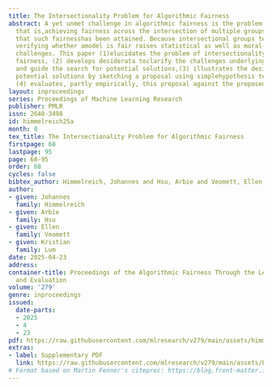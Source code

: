 ```yaml
---
title: The Intersectionality Problem for Algorithmic Fairness
abstract: A yet unmet challenge in algorithmic fairness is the problem of intersectionality,
  that is,achieving fairness across the intersection of multiple groups—and verifying
  that such fairnesshas been attained. Because intersectional groups tend to be small,
  verifying whether amodel is fair raises statistical as well as moral-methodological
  challenges. This paper (1)elucidates the problem of intersectionality in algorithmic
  fairness, (2) develops desiderata toclarify the challenges underlying the problem
  and guide the search for potential solutions,(3) illustrates the desiderata and
  potential solutions by sketching a proposal using simplehypothesis testing, and
  (4) evaluates, partly empirically, this proposal against the proposeddesiderata.
layout: inproceedings
series: Proceedings of Machine Learning Research
publisher: PMLR
issn: 2640-3498
id: himmelreich25a
month: 0
tex_title: The Intersectionality Problem for Algorithmic Fairness
firstpage: 68
lastpage: 95
page: 68-95
order: 68
cycles: false
bibtex_author: Himmelreich, Johannes and Hsu, Arbie and Veomett, Ellen and Lum, Kristian
author:
- given: Johannes
  family: Himmelreich
- given: Arbie
  family: Hsu
- given: Ellen
  family: Veomett
- given: Kristian
  family: Lum
date: 2025-04-23
address:
container-title: Proceedings of the Algorithmic Fairness Through the Lens of Metrics
  and Evaluation
volume: '279'
genre: inproceedings
issued:
  date-parts:
  - 2025
  - 4
  - 23
pdf: https://raw.githubusercontent.com/mlresearch/v279/main/assets/himmelreich25a/himmelreich25a.pdf
extras:
- label: Supplementary PDF
  link: https://raw.githubusercontent.com/mlresearch/v279/main/assets/himmelreich25a/himmelreich25a-supp.pdf
# Format based on Martin Fenner's citeproc: https://blog.front-matter.io/posts/citeproc-yaml-for-bibliographies/
---
```

